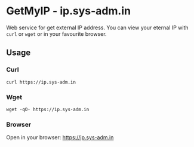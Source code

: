 # GetMyIP - ip.sys-adm.in

Web service for get external IP address. You can view your eternal IP with `curl` or `wget` or in your favourite browser.

## Usage

### Curl

```shell
curl https://ip.sys-adm.in
```
### Wget

```shell
wget -qO- https://ip.sys-adm.in
```

### Browser

Open in your browser: https://ip.sys-adm.in
